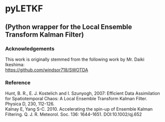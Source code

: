 # pyLETKF  
## (Python wrapper for the Local Ensemble Transform Kalman Filter)  

### Acknowledgements  
This work is originally stemmed from the following work by Mr. Daiki Ikeshima:  
https://github.com/windsor718/SWOTDA  
### Reference  
Hunt, B. R., E. J. Kostelich and I. Szunyogh, 2007: Efficient Data Assimilation for Spatiotemporal Chaos: A Local Ensemble Transform Kalman Filter. Physica D, 230, 112-126.  
Kalnay E, Yang S-C. 2010. Accelerating the spin-up of Ensemble Kalman Filtering. Q. J. R. Meteorol.
Soc. 136: 1644–1651. DOI:10.1002/qj.652  
